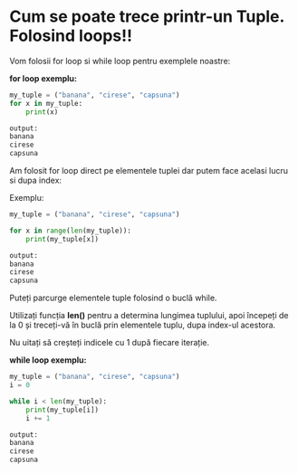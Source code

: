 # Cum se poate trece printr-un Tuple. Folosind loops!!

Vom folosii for loop si while loop pentru exemplele noastre:

**for loop exemplu:**

```python
my_tuple = ("banana", "cirese", "capsuna")
for x in my_tuple:
    print(x)

output:
banana
cirese
capsuna
```

Am folosit for loop direct pe elementele tuplei dar putem face acelasi lucru si dupa index:

Exemplu:

```python
my_tuple = ("banana", "cirese", "capsuna")

for x in range(len(my_tuple)):
    print(my_tuple[x])

output:
banana
cirese
capsuna
```

Puteți parcurge elementele tuple folosind o buclă while.

Utilizați funcția **len()** pentru a determina lungimea tuplului, apoi începeți de la 0 și treceți-vă în buclă prin elementele tuplu, dupa index-ul acestora.

Nu uitați să creșteți indicele cu 1 după fiecare iterație.

**while loop exemplu:**


```python
my_tuple = ("banana", "cirese", "capsuna")
i = 0

while i < len(my_tuple):
    print(my_tuple[i])
    i += 1

output:
banana
cirese
capsuna
```

